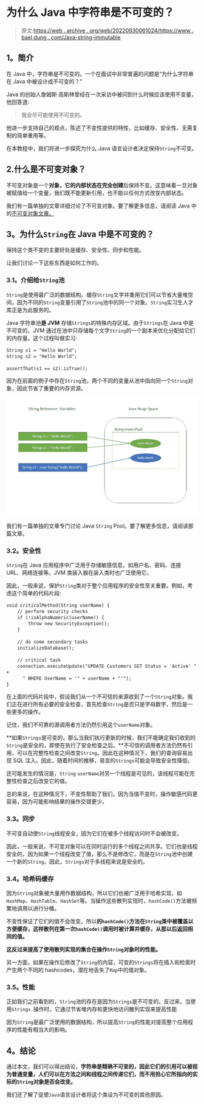 # 为什么 Java 中字符串是不可变的？

> 原文:[https://web . archive . org/web/20220930061024/https://www . bael dung . com/Java-string-immutable](https://web.archive.org/web/20220930061024/https://www.baeldung.com/java-string-immutable)

## **1。简介**

在 Java 中，字符串是不可变的。一个在面试中非常普遍的问题是“为什么字符串在 Java 中被设计成不可变的？”

Java 的创始人詹姆斯·高斯林曾经在一次采访中被问到什么时候应该使用不变量，他回答道:

> 我会尽可能使用不可变的。

他进一步支持自己的观点，陈述了不变性提供的特性，比如缓存、安全性、无需复制的简单重用等。

在本教程中，我们将进一步探究为什么 Java 语言设计者决定保持`String`不可变。

## 2.什么是不可变对象？

不可变对象是一个**对象，它的内部状态在完全创建**后保持不变。这意味着一旦对象被赋值给一个变量，我们既不能更新引用，也不能以任何方式改变内部状态。

我们有一篇单独的文章详细讨论了不可变对象。要了解更多信息，请阅读 Java 中的[不可变对象文章。](/web/20220630013956/https://www.baeldung.com/java-immutable-object)

## **3。为什么`String`在 Java 中是不可变的？**

保持这个类不变的主要好处是缓存、安全性、同步和性能。

让我们讨论一下这些东西是如何工作的。

### **3.1。介绍给`String`池**

`String`是使用最广泛的数据结构。缓存`String`文字并重用它们可以节省大量堆空间，因为不同的`String`变量引用了`String`池中的同一个对象。`String`实习生人才库正是为此服务的。

Java 字符串池**是 JVM** 存储`Strings`的特殊内存区域。由于`Strings`在 Java 中是不可变的，JVM 通过在池中只存储每个文字`String`的一个副本来优化分配给它们的内存量。这个过程叫做实习:

```
String s1 = "Hello World";
String s2 = "Hello World";

assertThat(s1 == s2).isTrue();
```

因为在前面的例子中存在`String`池，两个不同的变量从池中指向同一个`String`对象，因此节省了重要的内存资源。

[![Why String Is Immutable In Java](img/6c3050262269aae1bc46b9dd46f7920e.png)](/web/20220630013956/https://www.baeldung.com/wp-content/uploads/2018/08/Why_String_Is_Immutable_In_Java.jpg)

我们有一篇单独的文章专门讨论 Java `String` Pool。要了解更多信息，请阅读那篇文章。

### **3.2。安全性**

`String`在 Java 应用程序中广泛用于存储敏感信息，如用户名、密码、连接 URL、网络连接等。JVM 类装入器在装入类时也广泛使用它。

因此，一般来说，保护`String`类对于整个应用程序的安全性至关重要。例如，考虑这个简单的代码片段:

```
void criticalMethod(String userName) {
    // perform security checks
    if (!isAlphaNumeric(userName)) {
        throw new SecurityException(); 
    }

    // do some secondary tasks
    initializeDatabase();

    // critical task
    connection.executeUpdate("UPDATE Customers SET Status = 'Active' " +
      " WHERE UserName = '" + userName + "'");
}
```

在上面的代码片段中，假设我们从一个不可信的来源收到了一个`String`对象。我们正在进行所有必要的安全检查，首先检查`String`是否只是字母数字，然后是一些更多的操作。

记住，我们不可靠的源调用者方法仍然引用这个`userName`对象。

**如果`Strings`是可变的，那么当我们执行更新的时候，我们不能确定我们收到的`String`是安全的，即使在执行了安全检查之后。**不可信的调用者方法仍然有引用，可以在完整性检查之间改变`String`。因此在这种情况下，我们的查询容易出现 SQL 注入。因此，随着时间的推移，易变的`Strings`可能会导致安全性降低。

还可能发生的情况是，`String` `userName`对另一个线程是可见的，该线程可能在完整性检查之后改变它的值。

总的来说，在这种情况下，不变性帮助了我们，因为当值不变时，操作敏感代码更容易，因为可能影响结果的操作交错更少。

### **3.3。同步**

不可变自动使`String`线程安全，因为它们在被多个线程访问时不会被改变。

因此，一般来说，不可变对象可以在同时运行的多个线程之间共享。它们也是线程安全的，因为如果一个线程改变了值，那么不是修改它，而是在`String`池中创建一个新的`String`。因此，`Strings`对于多线程来说是安全的。

### **3.4。哈希码缓存**

因为`String`对象被大量用作数据结构，所以它们也被广泛用于哈希实现，如`HashMap`、`HashTable`、`HashSet`等。当操作这些散列实现时，`hashCode()`方法被频繁地调用以进行分桶。

不变性保证了它们的值不会改变。所以**的`hashCode()`方法在`String`类中被覆盖以方便缓存，这样散列在第一次`hashCode()`调用时被计算并缓存，从那以后返回相同的值。**

**这反过来提高了使用散列实现的集合在操作`String`对象时的性能。**

另一方面，如果在操作后修改了`String`的内容，可变的`Strings`将在插入和检索时产生两个不同的 hashcodes，潜在地丢失了`Map`中的值对象。

### **3.5。性能**

正如我们之前看到的，`String`池的存在是因为`Strings`是不可变的。反过来，当使用`Strings.`操作时，它通过节省堆内存和更快地访问散列实现来提高性能

因为`String`是最广泛使用的数据结构，所以提高`String`的性能对提高整个应用程序的性能有相当大的影响。

## **4。结论**

通过本文，我们可以得出结论，**字符串是精确不可变的，因此它们的引用可以被视为普通变量，人们可以在方法之间和线程之间传递它们，而不用担心它所指向的实际的`String`对象是否会改变。**

我们还了解了促使`Java`语言设计者将这个类设为不可变的其他原因。